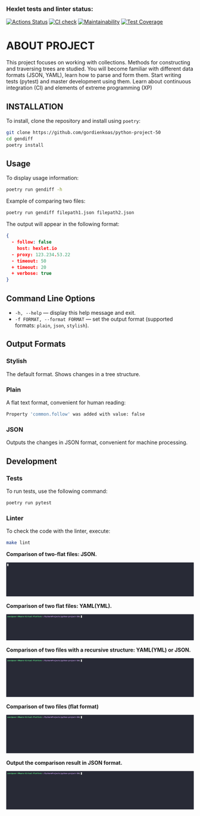 ### Hexlet tests and linter status:
[![Actions Status](https://github.com/gordienkoas/python-project-50/actions/workflows/hexlet-check.yml/badge.svg)](https://github.com/gordienkoas/python-project-50/actions)
[![CI check](https://github.com/gordienkoas/python-project-50/actions/workflows/pyci.yml/badge.svg)](https://github.com/gordienkoas/python-project-50/actions/workflows/pyci.yml)
[![Maintainability](https://api.codeclimate.com/v1/badges/8a0d61df77390d5df8a6/maintainability)](https://codeclimate.com/github/gordienkoas/python-project-50/maintainability)
[![Test Coverage](https://api.codeclimate.com/v1/badges/8a0d61df77390d5df8a6/test_coverage)](https://codeclimate.com/github/gordienkoas/python-project-50/test_coverage)

# ABOUT PROJECT 

This project focuses on working with collections. Methods for constructing and traversing trees are studied. You will become familiar with different data formats (JSON, YAML), learn how to parse and form them. Start writing tests (pytest) and master development using them. Learn about continuous integration (CI) and elements of extreme programming (XP)

## INSTALLATION

To install, clone the repository and install using `poetry`:
```sh
git clone https://github.com/gordienkoas/python-project-50
cd gendiff
poetry install
```
## Usage

To display usage information:

```sh
poetry run gendiff -h
```

Example of comparing two files:

```sh
poetry run gendiff filepath1.json filepath2.json
```

The output will appear in the following format:

```json
{
  - follow: false
    host: hexlet.io
  - proxy: 123.234.53.22
  - timeout: 50
  + timeout: 20
  + verbose: true
}
```

## Command Line Options

- `-h, --help` — display this help message and exit.
- `-f FORMAT, --format FORMAT` — set the output format (supported formats: `plain`, `json`, `stylish`).

## Output Formats

### Stylish

The default format. Shows changes in a tree structure.

### Plain

A flat text format, convenient for human reading:

```sh
Property 'common.follow' was added with value: false
```

### JSON

Outputs the changes in JSON format, convenient for machine processing.

## Development

### Tests

To run tests, use the following command:

```sh
poetry run pytest
```

### Linter

To check the code with the linter, execute:

```sh
make lint
```

**Comparison of two-flat files: JSON.**

![asciicast](https://github.com/gordienkoas/python-project-50/blob/main/asciinema/json.gif)

**Comparison of two flat files: YAML(YML).**

[![asciicast](https://github.com/gordienkoas/python-project-50/blob/main/asciinema/yaml3.gif)](https://github.com/gordienkoas/python-project-50/blob/main/asciinema/yaml3.gif)

**Comparison of two files with a recursive structure: YAML(YML) or JSON.**

[![asciicast](https://github.com/gordienkoas/python-project-50/blob/main/asciinema/step3.gif)](https://github.com/gordienkoas/python-project-50/blob/main/asciinema/step3.gif)

**Comparison of two files  (flat format)**

[![asciicast](https://github.com/gordienkoas/python-project-50/blob/main/asciinema/step3.gif)](https://github.com/gordienkoas/python-project-50/blob/main/asciinema/step3.gif)

**Output the comparison result in JSON format.**

[![asciicast](https://github.com/gordienkoas/python-project-50/blob/main/asciinema/step4.gif)](https://github.com/gordienkoas/python-project-50/blob/main/asciinema/step4.gif)